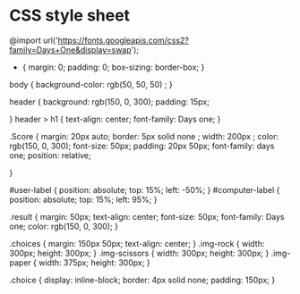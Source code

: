# CSS style sheet
@import url('https://fonts.googleapis.com/css2?family=Days+One&display=swap');

* {
	margin: 0;
	padding: 0;
	box-sizing: border-box;
}
 
body {
	background-color: rgb(50, 50, 50) ;
}



header {
	background: rgb(150, 0, 300); 
	padding: 15px;

}
header > h1 {
	text-align: center;
	font-family: Days one;
}

.Score {
	margin: 20px auto;
	border: 5px solid none ;
	width: 200px ;
	color: rgb(150, 0, 300);
	font-size: 50px;
	padding: 20px 50px;
	font-family: days one;
	position: relative;

}

#user-label {
	position: absolute;
	top: 15%;
	left: -50%;
}
#computer-label {
	position: absolute;
	top: 15%;
	left: 95%;
}

.result {
	margin: 50px;
	text-align: center;
	font-size: 50px;
	font-family: Days one;
	color: rgb(150, 0, 300);
}


.choices {
	margin: 150px 50px;
	text-align: center;
}
.img-rock {
	width: 300px;
	height: 300px;
}
.img-scissors {
	width: 300px;
	height: 300px;
}
.img-paper {
	width: 375px;
	height: 300px;
}

.choice {
	display: inline-block;
	border: 4px solid none;
	padding: 150px;
}
